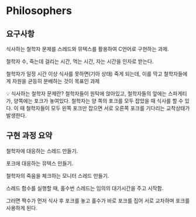 # Philosophers

## 요구사항

식사하는 철학자 문제를 스레드와 뮤텍스를 활용하여 C언어로 구현하는 과제.

철학자 수, 죽는데 걸리는 시간, 먹는 시간, 자는 시간을 인자로 받는다.

철학자가 일정 시간 이상 식사를 못하면(기아 상태) 죽게 되는데, 이를 막고 철학자들에게 자원을 균등히 분배하는 것이 목표인 과제

<aside>
💡 식사하는 철학자 문제란?
철학자들이 원탁에 앉아있고, 철학자들의 앞에는 스파게티가, 양쪽에는 포크가 놓여있다.
철학자는 양 쪽의 포크를 모두 잡았을 때 식사를 할 수 있다.
이 때 철학자들이 모두 왼쪽 포크만 잡으면 서로 오른쪽 포크를 기다리는 교착상태가 발생한다.

</aside>

## 구현 과정 요약

철학자에 대응하는 스레드 만들기.

포크에 대응하는 뮤텍스 만들기.

철학자의 죽음을 체크하는 모니터 스레드 만들기.

스레드 함수를 실행할 때, 홀수번 스레드는 임의의 대기시간을 주고 시작함.

그러면 짝수가 먼저 식사 후 포크를 놓고 홀수가 바로 포크를 집어 서로 교차하며 포크를 사용하게 된다.

